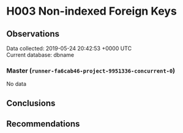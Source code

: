 # H003 Non-indexed Foreign Keys #

## Observations ##
Data collected: 2019-05-24 20:42:53 +0000 UTC  
Current database: dbname  

### Master (`runner-fa6cab46-project-9951336-concurrent-0`) ###


No data


## Conclusions ##


## Recommendations ##

